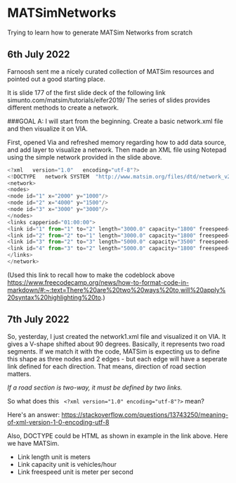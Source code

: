 # MATSimNetworks
Trying to learn how to generate MATSim Networks from scratch

## 6th July 2022

Farnoosh sent me a nicely curated collection of MATSim resources and pointed out a good starting place. 

It is  slide 177 of the first slide deck of the following link
simunto.com/matsim/tutorials/eifer2019/
The series of slides provides different methods to create a network. 

###GOAL A: I will start from the beginning.  Create a basic network.xml file and then visualize it on VIA. 

First, opened Via and refreshed memory regarding how to add data source, and add layer to visualize a network. 
Then made an XML file using Notepad using the simple network provided in the slide above. 

```js
<?xml	version="1.0"	encoding="utf-8"?>
<!DOCTYPE	network	SYSTEM	"http://www.matsim.org/files/dtd/network_v2.dtd">
<network>
<nodes>
<node id="1" x="2000" y="1000"/>
<node id="2" x="4000" y="1500"/>
<node id="3" x="3000" y="3000"/>
</nodes>
<links capperiod="01:00:00">
<link id="1" from="1" to="2" length="3000.0" capacity="1800" freespeed="13.88" permlanes="1" modes="car"/>
<link id="2" from="2" to="1" length="3000.0" capacity="1800" freespeed="13.88" permlanes="1" modes="car"/>
<link id="3" from="2" to="3" length="5000.0" capacity="3500" freespeed="22.22" permlanes="2" modes="car"/>
<link id="4" from="3" to="2" length="5000.0" capacity="1800" freespeed="22.22" permlanes="1" modes="car"/>
</links>
</network>
```

(Used this link to  recall how to make the codeblock above https://www.freecodecamp.org/news/how-to-format-code-in-markdown/#:~:text=There%20are%20two%20ways%20to,will%20apply%20syntax%20highlighting%20to.)


## 7th July 2022

So, yesterday,  I just created the network1.xml file and visualized it on VIA.  It gives a V-shape shifted about  90 degrees.  Basically, it represents two road segments. If we match it with the code, MATSim is expecting us to define this shape as three nodes and 2 edges  - but each edge will have a seperate link defined for each direction.  That means,  direction of road section matters. 

_If a road section is two-way, it must be defined by two links._



So what does this 
``` <?xml version="1.0" encoding="utf-8"?>```
mean? 

Here's an answer: https://stackoverflow.com/questions/13743250/meaning-of-xml-version-1-0-encoding-utf-8

Also, DOCTYPE could be HTML as shown in example in the link above. Here we have MATSim. 


- Link length unit is meters
- Link capacity unit is vehicles/hour
- Link freespeed unit is meter per second


